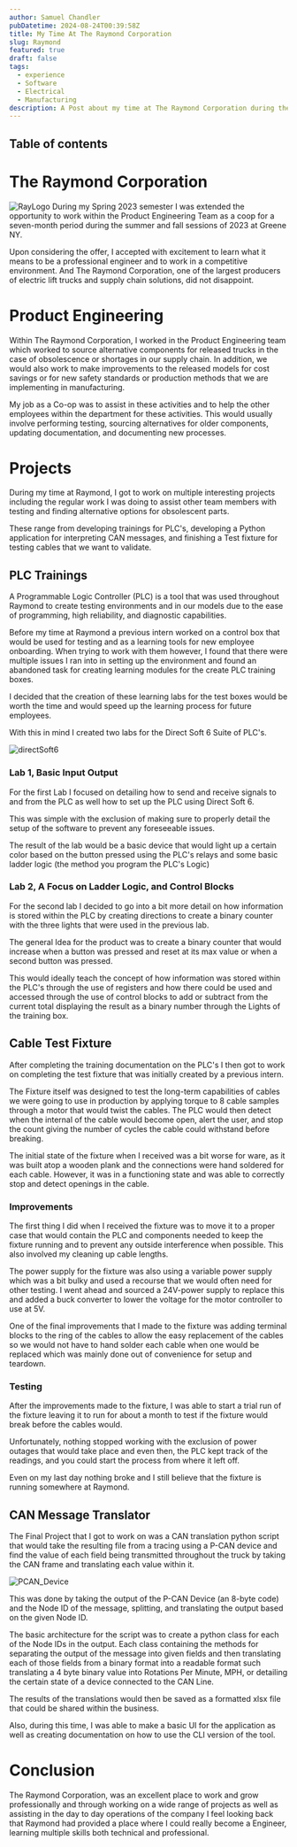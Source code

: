 ```yaml
---
author: Samuel Chandler
pubDatetime: 2024-08-24T00:39:58Z
title: My Time At The Raymond Corporation
slug: Raymond
featured: true
draft: false
tags:
  - experience
  - Software
  - Electrical
  - Manufacturing
description: A Post about my time at The Raymond Corporation during the Summer and Fall of 2023
---
```


## Table of contents

# The Raymond Corporation

![RayLogo](assets/images/RayLogo.png)
During my Spring 2023 semester I was extended the opportunity to work within the Product Engineering Team as a coop for a seven-month period during the summer and fall sessions of 2023 at Greene NY.

Upon considering the offer, I accepted with excitement to learn what it means to be a professional engineer and to work in a competitive environment. And The Raymond Corporation, one of the largest producers of electric lift trucks and supply chain solutions, did not disappoint.

# Product Engineering

Within The Raymond Corporation, I worked in the Product Engineering team which worked to source alternative components for released trucks in the case of obsolescence or shortages in our supply chain. In addition, we would also work to make improvements to the released models for cost savings or for new safety standards or production methods that we are implementing in manufacturing.

My job as a Co-op was to assist in these activities and to help the other employees within the department for these activities. This would usually involve performing testing, sourcing alternatives for older components, updating documentation, and documenting new processes.

# Projects

During my time at Raymond, I got to work on multiple interesting projects including the regular work I was doing to assist other team members with testing and finding alternative options for obsolescent parts.

These range from developing trainings for PLC's, developing a Python application for interpreting CAN messages, and finishing a Test fixture for testing cables that we want to validate.

## PLC Trainings

A Programmable Logic Controller (PLC) is a tool that was used throughout Raymond to create testing environments and in our models due to the ease of programming, high reliability, and diagnostic capabilities.

Before my time at Raymond a previous intern worked on a control box that would be used for testing and as a learning tools for new employee onboarding. When trying to work with them however, I found that there were multiple issues I ran into in setting up the environment and found an abandoned task for creating learning modules for the create PLC training boxes.

I decided that the creation of these learning labs for the test boxes would be worth the time and would speed up the learning process for future employees.

With this in mind I created two labs for the Direct Soft 6 Suite of PLC's.

![directSoft6](assets/images/ds6.jpg)

### Lab 1, Basic Input Output

For the first Lab I focused on detailing how to send and receive signals to and from the PLC as well how to set up the PLC using Direct Soft 6.

This was simple with the exclusion of making sure to properly detail the setup of the software to prevent any foreseeable issues.

The result of the lab would be a basic device that would light up a certain color based on the button pressed using the PLC's relays and some basic ladder logic (the method you program the PLC's Logic)

### Lab 2, A Focus on Ladder Logic, and Control Blocks

For the second lab I decided to go into a bit more detail on how information is stored within the PLC by creating directions to create a binary counter with the three lights that were used in the previous lab.

The general Idea for the product was to create a binary counter that would increase when a button was pressed and reset at its max value or when a second button was pressed.

This would ideally teach the concept of how information was stored within the PLC's through the use of registers and how there could be used and accessed through the use of control blocks to add or subtract from the current total displaying the result as a binary number through the Lights of the training box.

## Cable Test Fixture

After completing the training documentation on the PLC's I then got to work on completing the test fixture that was initially created by a previous intern.

The Fixture itself was designed to test the long-term capabilities of cables we were going to use in production by applying torque to 8 cable samples through a motor that would twist the cables. The PLC would then detect when the internal of the cable would become open, alert the user, and stop the count giving the number of cycles the cable could withstand before breaking.

The initial state of the fixture when I received was a bit worse for ware, as it was built atop a wooden plank and the connections were hand soldered for each cable. However, it was in a functioning state and was able to correctly stop and detect openings in the cable.

### Improvements

The first thing I did when I received the fixture was to move it to a proper case that would contain the PLC and components needed to keep the fixture running and to prevent any outside interference when possible. This also involved my cleaning up cable lengths.

The power supply for the fixture was also using a variable power supply which was a bit bulky and used a recourse that we would often need for other testing. I went ahead and sourced a 24V-power supply to replace this and added a buck converter to lower the voltage for the motor controller to use at 5V.

One of the final improvements that I made to the fixture was adding terminal blocks to the ring of the cables to allow the easy replacement of the cables so we would not have to hand solder each cable when one would be replaced which was mainly done out of convenience for setup and teardown.

### Testing

After the improvements made to the fixture, I was able to start a trial run of the fixture leaving it to run for about a month to test if the fixture would break before the cables would.

Unfortunately, nothing stopped working with the exclusion of power outages that would take place and even then, the PLC kept track of the readings, and you could start the process from where it left off.

Even on my last day nothing broke and I still believe that the fixture is running somewhere at Raymond.

## CAN Message Translator

The Final Project that I got to work on was a CAN translation python script that would take the resulting file from a tracing using a P-CAN device and find the value of each field being transmitted throughout the truck by taking the CAN frame and translating each value within it.

![PCAN_Device](assets/images/PCAN.jpg)

This was done by taking the output of the P-CAN Device (an 8-byte code) and the Node ID of the message, splitting, and translating the output based on the given Node ID.

The basic architecture for the script was to create a python class for each of the Node IDs in the output. Each class containing the methods for separating the output of the message into given fields and then translating each of those fields from a binary format into a readable format such translating a 4 byte binary value into Rotations Per Minute, MPH, or detailing the certain state of a device connected to the CAN Line.

The results of the translations would then be saved as a formatted xlsx file that could be shared within the business.

Also, during this time, I was able to make a basic UI for the application as well as creating documentation on how to use the CLI version of the tool.

# Conclusion

The Raymond Corporation, was an excellent place to work and grow professionally and through working on a wide range of projects as well as assisting in the day to day operations of the company I feel looking back that Raymond had provided a place where I could really become a Engineer, learning multiple skills both technical and professional.
